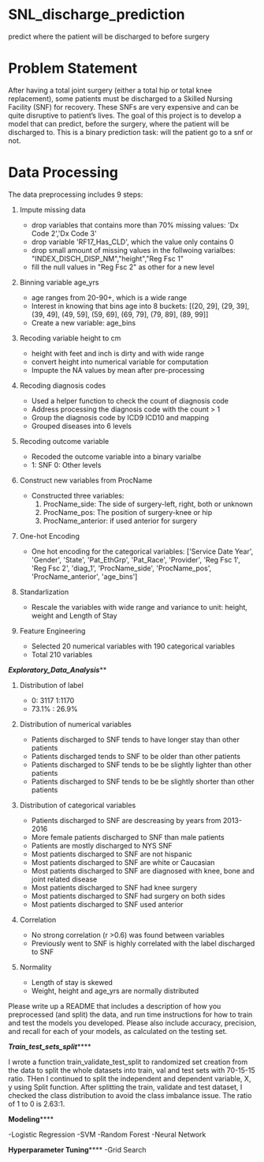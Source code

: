 # SNL_discharge_prediction
predict where the patient will be discharged to before surgery 

# Problem Statement
After having a total joint surgery (either a total hip or total knee replacement), some patients must be discharged to a Skilled Nursing Facility (SNF) for recovery. These SNFs are very expensive and can be quite disruptive to patient’s lives. The goal of this project is to develop a model that can predict, before the surgery, where the patient will be discharged to. This is a binary prediction task: will the patient go to a snf or not.

# Data Processing 
The data preprocessing includes 9 steps: 

1) Impute missing data

   - drop variables that contains more than 70% missing values: 'Dx Code 2','Dx Code 3'
   - drop variable 'RF17_Has_CLD', which the value only contains 0
   - drop small amount of missing values in the follwoing varialbes: "INDEX_DISCH_DISP_NM","height","Reg Fsc 1"
   - fill the null values in "Reg Fsc 2" as other for a new level 

2) Binning variable age_yrs

   - age ranges from 20-90+, which is a wide range
   - Interest in knowing that bins age into 8 buckets: [(20, 29], (29, 39], (39, 49], (49, 59], (59, 69], (69, 79], (79, 89], (89, 99]]
   - Create a new variable: age_bins

3) Recoding variable height to cm
   - height with feet and inch is dirty and with wide range
   - convert height into numerical variable for computation
   - Impupte the NA values by mean after pre-processing 

4) Recoding diagnosis codes 
   - Used a helper function to check the count of diagnosis code 
   - Address processing the diagnosis code with the count > 1
   - Group the diagnosis code by ICD9 ICD10 and mapping 
   - Grouped diseases into 6 levels 

5) Recoding outcome variable 
   - Recoded the outcome variable into a binary varialbe
   - 1: SNF 0: Other levels

6) Construct new variables from ProcName
   - Constructed three variables: 
     1) ProcName_side: The side of surgery-left, right, both or unknown
     2) ProcName_pos: The position of surgery-knee or hip 
     3) ProcName_anterior: if used anterior for surgery

7) One-hot Encoding 
   - One hot encoding for the categorical variables: ['Service Date Year', 'Gender', 'State', 'Pat_EthGrp', 'Pat_Race', 'Provider', 'Reg Fsc 1', 'Reg Fsc 2', 'diag_1', 'ProcName_side', 'ProcName_pos', 'ProcName_anterior', 'age_bins']

8) Standarlization

   - Rescale the variables with wide range and variance to unit: height, weight and Length of Stay

9) Feature Engineering

   - Selected 20 numerical variables with 190 categorical variables 
   - Total 210 variables 

 ***************Exploratory_Data_Analysis*****************

 1) Distribution of label

    - 0: 3117 1:1170
    - 73.1% : 26.9%

 2) Distribution of numerical variables 

 	- Patients discharged to SNF tends to have longer stay than other patients
 	- Patients discharged tends to SNF  to be older than other patients
 	- Patients discharged to SNF tends to be be slightly lighter than other patients
 	- Patients discharged to SNF tends to be be slightly shorter than other patients

 3) Distribution of categorical variables 

    - Patients discharged to SNF are descreasing by years from 2013-2016
    - More female patients discharged to SNF than male patients 
    - Patients are mostly discharged to NYS SNF
    - Most patients discharged to SNF are not hispanic 
    - Most patients discharged to SNF are white or Caucasian
    - Most patients discharged to SNF are diagnosed with knee, bone and joint related disease
    - Most patients discharged to SNF had knee surgery 
    - Most patients discharged to SNF had surgery on both sides
    - Most patients discharged to SNF used anterior

 4) Correlation

    - No strong correlation (r >0.6) was found between variables
    - Previously went to SNF is highly correlated with the label discharged to SNF

 5) Normality

    - Length of stay is skewed
    - Weight, height and age_yrs are normally distributed


Please write up a README that includes a description of how you preprocessed (and split) the data, and run time instructions for how to train and test the models you developed. Please also include accuracy, precision, and recall for each of your models, as calculated on the testing set.



*****************Train_test_sets_split*********************

I wrote a function train_validate_test_split to randomized set creation from the data to split the whole datasets into train, val and test sets with 70-15-15 ratio. 
THen I continued to split the independent and dependent variable, X, y using Split function. After splitting the train, validate and test dataset, I checked the class distribution to avoid the class imbalance issue. The ratio of 1 to 0 is 2.63:1. 

**********Modeling**************

-Logistic Regression 
-SVM
-Random Forest
-Neural Network 

**********Hyperparameter Tuning**************
-Grid Search 
